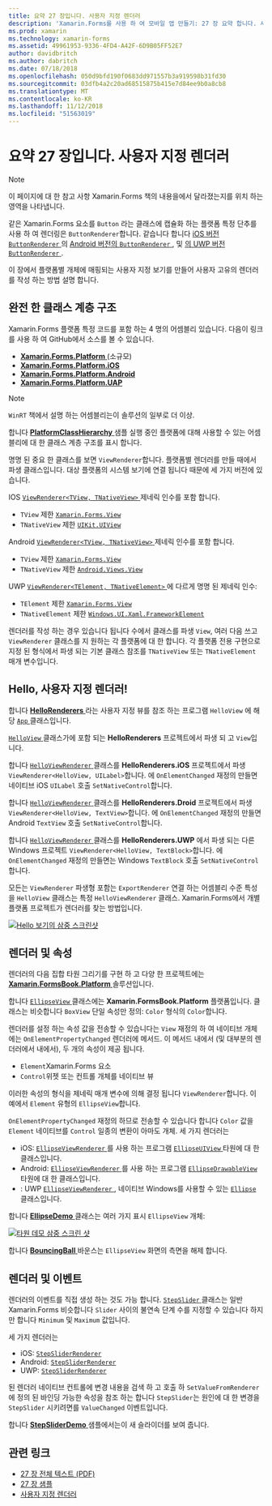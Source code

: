 ```yaml
---
title: 요약 27 장입니다. 사용자 지정 렌더러
description: 'Xamarin.Forms를 사용 하 여 모바일 앱 만들기: 27 장 요약 합니다. 사용자 지정 렌더러'
ms.prod: xamarin
ms.technology: xamarin-forms
ms.assetid: 49961953-9336-4FD4-A42F-6D9B05FF52E7
author: davidbritch
ms.author: dabritch
ms.date: 07/18/2018
ms.openlocfilehash: 050d9bfd190f0683dd971557b3a919598b31fd30
ms.sourcegitcommit: 03dfb4a2c20ad68515875b415e7d84ee9b0a8cb8
ms.translationtype: MT
ms.contentlocale: ko-KR
ms.lasthandoff: 11/12/2018
ms.locfileid: "51563019"
---
```

# <a name="summary-of-chapter-27-custom-renderers"></a>요약 27 장입니다. 사용자 지정 렌더러

> [!NOTE] 
> 이 페이지에 대 한 참고 사항 Xamarin.Forms 책의 내용을에서 달라졌는지를 위치 하는 영역을 나타냅니다.

같은 Xamarin.Forms 요소를 `Button` 라는 클래스에 캡슐화 하는 플랫폼 특정 단추를 사용 하 여 렌더링은 `ButtonRenderer`합니다.  같습니다 합니다 [iOS 버전 `ButtonRenderer` ](https://github.com/xamarin/Xamarin.Forms/blob/master/Xamarin.Forms.Platform.iOS/Renderers/ButtonRenderer.cs)의 [Android 버전의 `ButtonRenderer` ](https://github.com/xamarin/Xamarin.Forms/blob/master/Xamarin.Forms.Platform.Android/Renderers/ButtonRenderer.cs), 및 [의 UWP 버전 `ButtonRenderer` ](https://github.com/xamarin/Xamarin.Forms/blob/master/Xamarin.Forms.Platform.UAP/ButtonRenderer.cs).

이 장에서 플랫폼별 개체에 매핑되는 사용자 지정 보기를 만들어 사용자 고유의 렌더러를 작성 하는 방법 설명 합니다.

## <a name="the-complete-class-hierarchy"></a>완전 한 클래스 계층 구조

Xamarin.Forms 플랫폼 특정 코드를 포함 하는 4 명의 어셈블리 있습니다.
다음이 링크를 사용 하 여 GitHub에서 소스를 볼 수 있습니다.

- [**Xamarin.Forms.Platform** ](https://github.com/xamarin/Xamarin.Forms/tree/master/Xamarin.Forms.Platform) (소규모)
- [**Xamarin.Forms.Platform.iOS**](https://github.com/xamarin/Xamarin.Forms/tree/master/Xamarin.Forms.Platform.iOS)
- [**Xamarin.Forms.Platform.Android**](https://github.com/xamarin/Xamarin.Forms/tree/master/Xamarin.Forms.Platform.Android)
- [**Xamarin.Forms.Platform.UAP**](https://github.com/xamarin/Xamarin.Forms/tree/master/Xamarin.Forms.Platform.UAP)

> [!NOTE]
> `WinRT` 책에서 설명 하는 어셈블리는이 솔루션의 일부로 더 이상. 

합니다 [ **PlatformClassHierarchy** ](https://github.com/xamarin/xamarin-forms-book-samples/tree/master/Chapter27/PlatformClassHierarchy) 샘플 실행 중인 플랫폼에 대해 사용할 수 있는 어셈블리에 대 한 클래스 계층 구조를 표시 합니다.

명명 된 중요 한 클래스를 보면 `ViewRenderer`합니다. 플랫폼별 렌더러를 만들 때에서 파생 클래스입니다. 대상 플랫폼의 시스템 보기에 연결 됩니다 때문에 세 가지 버전에 있습니다.

IOS [ `ViewRenderer<TView, TNativeView>` ](https://github.com/xamarin/Xamarin.Forms/blob/master/Xamarin.Forms.Platform.iOS/ViewRenderer.cs#L25) 제네릭 인수를 포함 합니다.

- `TView` 제한 [`Xamarin.Forms.View`](xref:Xamarin.Forms.View)
- `TNativeView` 제한 [`UIKit.UIView`](https://developer.xamarin.com/api/type/UIKit.UIView/)

Android [ `ViewRenderer<TView, TNativeView>` ](https://github.com/xamarin/Xamarin.Forms/blob/master/Xamarin.Forms.Platform.Android/ViewRenderer.cs#L17) 제네릭 인수를 포함 합니다.

- `TView` 제한 [`Xamarin.Forms.View`](xref:Xamarin.Forms.View)
- `TNativeView` 제한 [`Android.Views.View`](https://developer.xamarin.com/api/type/Android.Views.View/)

UWP [ `ViewRenderer<TElement, TNativeElement>` ](https://github.com/xamarin/Xamarin.Forms/blob/master/Xamarin.Forms.Platform.UAP/ViewRenderer.cs#L6) 에 다르게 명명 된 제네릭 인수:

- `TElement` 제한 [`Xamarin.Forms.View`](xref:Xamarin.Forms.View)
- `TNativeElement` 제한 [`Windows.UI.Xaml.FrameworkElement`](/uwp/api/Windows.UI.Xaml.FrameworkElement)

렌더러를 작성 하는 경우 있습니다 됩니다 수에서 클래스를 파생 `View`, 여러 다음 쓰고 `ViewRenderer` 클래스를 지 원하는 각 플랫폼에 대 한 합니다. 각 플랫폼 전용 구현으로 지정 된 형식에서 파생 되는 기본 클래스 참조를 `TNativeView` 또는 `TNativeElement` 매개 변수입니다.

## <a name="hello-custom-renderers"></a>Hello, 사용자 지정 렌더러!

합니다 [ **HelloRenderers** ](https://github.com/xamarin/xamarin-forms-book-samples/tree/master/Chapter27/HelloRenderers) 라는 사용자 지정 뷰를 참조 하는 프로그램 `HelloView` 에 해당 [ `App` ](https://github.com/xamarin/xamarin-forms-book-samples/blob/master/Chapter27/HelloRenderers/HelloRenderers/HelloRenderers/App.cs) 클래스입니다.

[ `HelloView` ](https://github.com/xamarin/xamarin-forms-book-samples/blob/master/Chapter27/HelloRenderers/HelloRenderers/HelloRenderers/HelloView.cs) 클래스가에 포함 되는 **HelloRenderers** 프로젝트에서 파생 되 고 `View`입니다.

합니다 [ `HelloViewRenderer` ](https://github.com/xamarin/xamarin-forms-book-samples/blob/master/Chapter27/HelloRenderers/HelloRenderers/HelloRenderers.iOS/HelloViewRenderer.cs) 클래스를 **HelloRenderers.iOS** 프로젝트에서 파생 `ViewRenderer<HelloView, UILabel>`합니다. 에 `OnElementChanged` 재정의 만들면 네이티브 iOS `UILabel` 호출 `SetNativeControl`합니다.

합니다 [ `HelloViewRenderer` ](https://github.com/xamarin/xamarin-forms-book-samples/blob/master/Chapter27/HelloRenderers/HelloRenderers/HelloRenderers.Droid/HelloViewRenderer.cs) 클래스를 **HelloRenderers.Droid** 프로젝트에서 파생 `ViewRenderer<HelloView, TextView>`합니다. 에 `OnElementChanged` 재정의 만들면 Android `TextView` 호출 `SetNativeControl`합니다.

합니다 [ `HelloViewRenderer` ](https://github.com/xamarin/xamarin-forms-book-samples/blob/master/Chapter27/HelloRenderers/HelloRenderers/HelloRenderers.UWP/HelloViewRenderer.cs) 클래스를 **HelloRenderers.UWP** 에서 파생 되는 다른 Windows 프로젝트 `ViewRenderer<HelloView, TextBlock>`합니다. 에 `OnElementChanged` 재정의 만들면는 Windows `TextBlock` 호출 `SetNativeControl`합니다.

모든는 `ViewRenderer` 파생형 포함는 `ExportRenderer` 연결 하는 어셈블리 수준 특성을 `HelloView` 클래스는 특정 `HelloViewRenderer` 클래스. Xamarin.Forms에서 개별 플랫폼 프로젝트가 렌더러를 찾는 방법입니다.

[![Hello 보기의 삼중 스크린샷](images/ch27fg02-small.png "사용자 지정 렌더러")](images/ch27fg02-large.png#lightbox "사용자 지정 렌더러")

## <a name="renderers-and-properties"></a>렌더러 및 속성

렌더러의 다음 집합 타원 그리기를 구현 하 고 다양 한 프로젝트에는 [ **Xamarin.FormsBook.Platform** ](https://github.com/xamarin/xamarin-forms-book-samples/tree/master/Libraries/Xamarin.FormsBook.Platform) 솔루션입니다.

합니다 [ `EllipseView` ](https://github.com/xamarin/xamarin-forms-book-samples/blob/master/Libraries/Xamarin.FormsBook.Platform/Xamarin.FormsBook.Platform/EllipseView.cs) 클래스에는 **Xamarin.FormsBook.Platform** 플랫폼입니다. 클래스는 비슷합니다 `BoxView` 단일 속성만 정의: `Color` 형식의 `Color`합니다.

렌더러를 설정 하는 속성 값을 전송할 수 있습니다는 `View` 재정의 하 여 네이티브 개체에는 `OnElementPropertyChanged` 렌더러에 메서드. 이 메서드 내에서 (및 대부분의 렌더러에서 내에서), 두 개의 속성이 제공 됩니다.

- `Element`Xamarin.Forms 요소
- `Control`위젯 또는 컨트롤 개체를 네이티브 뷰

이러한 속성의 형식을 제네릭 매개 변수에 의해 결정 됩니다 `ViewRenderer`합니다. 이 예에서 `Element` 유형의 `EllipseView`합니다.

`OnElementPropertyChanged` 재정의 하므로 전송할 수 있습니다 합니다 `Color` 값을 `Element` 네이티브를 `Control` 일종의 변환이 아마도 개체. 세 가지 렌더러는

- iOS: [ `EllipseViewRenderer` ](https://github.com/xamarin/xamarin-forms-book-samples/blob/master/Libraries/Xamarin.FormsBook.Platform/Xamarin.FormsBook.Platform.iOS/EllipseViewRenderer.cs)를 사용 하는 프로그램 [ `EllipseUIView` ](https://github.com/xamarin/xamarin-forms-book-samples/blob/master/Libraries/Xamarin.FormsBook.Platform/Xamarin.FormsBook.Platform.iOS/EllipseUIView.cs) 타원에 대 한 클래스입니다.
- Android: [ `EllipseViewRenderer` ](https://github.com/xamarin/xamarin-forms-book-samples/blob/master/Libraries/Xamarin.FormsBook.Platform/Xamarin.FormsBook.Platform.Android/EllipseViewRenderer.cs)를 사용 하는 프로그램 [ `EllipseDrawableView` ](https://github.com/xamarin/xamarin-forms-book-samples/blob/master/Libraries/Xamarin.FormsBook.Platform/Xamarin.FormsBook.Platform.Android/EllipseDrawableView.cs) 타원에 대 한 클래스입니다.
- : UWP [ `EllipseViewRenderer` ](https://github.com/xamarin/xamarin-forms-book-samples/blob/master/Libraries/Xamarin.FormsBook.Platform/Xamarin.FormsBook.Platform.WinRT/EllipseViewRenderer.cs), 네이티브 Windows를 사용할 수 있는 [ `Ellipse` ](/uwp/api/Windows.UI.Xaml.Shapes.Ellipse) 클래스입니다.

합니다 [ **EllipseDemo** ](https://github.com/xamarin/xamarin-forms-book-samples/tree/master/Chapter27/EllipseDemo) 클래스는 여러 가지 표시 `EllipseView` 개체:

[![타원 데모 삼중 스크린 샷](images/ch27fg03-small.png "EllipseView 사용자 지정 렌더러")](images/ch27fg03-large.png#lightbox "EllipseView 사용자 지정 렌더러")

합니다 [ **BouncingBall** ](https://github.com/xamarin/xamarin-forms-book-samples/tree/master/Chapter27/BouncingBall) 바운스는 `EllipseView` 화면의 측면을 해제 합니다.

## <a name="renderers-and-events"></a>렌더러 및 이벤트

렌더러의 이벤트를 직접 생성 하는 것도 가능 합니다. [ `StepSlider` ](https://github.com/xamarin/xamarin-forms-book-samples/blob/master/Libraries/Xamarin.FormsBook.Platform/Xamarin.FormsBook.Platform/StepSlider.cs) 클래스는 일반 Xamarin.Forms 비슷합니다 `Slider` 사이의 불연속 단계 수를 지정할 수 있습니다 하지만 합니다 `Minimum` 및 `Maximum` 값입니다.

세 가지 렌더러는

- iOS: [`StepSliderRenderer`](https://github.com/xamarin/xamarin-forms-book-samples/blob/master/Libraries/Xamarin.FormsBook.Platform/Xamarin.FormsBook.Platform.iOS/StepSliderRenderer.cs)
- Android: [`StepSliderRenderer`](https://github.com/xamarin/xamarin-forms-book-samples/blob/master/Libraries/Xamarin.FormsBook.Platform/Xamarin.FormsBook.Platform.Android/StepSliderRenderer.cs)
- UWP: [`StepSliderRenderer`](https://github.com/xamarin/xamarin-forms-book-samples/blob/master/Libraries/Xamarin.FormsBook.Platform/Xamarin.FormsBook.Platform.WinRT/StepSliderRenderer.cs)

된 렌더러 네이티브 컨트롤에 변경 내용을 검색 하 고 호출 하 `SetValueFromRenderer`에 정의 된 바인딩 가능한 속성을 참조 하는 합니다 `StepSlider`는 원인에 대 한 변경을 `StepSlider` 시키려면를 `ValueChanged` 이벤트입니다.

합니다 [ **StepSliderDemo** ](https://github.com/xamarin/xamarin-forms-book-samples/tree/master/Chapter27/StepSliderDemo) 샘플에서는이 새 슬라이더를 보여 줍니다.



## <a name="related-links"></a>관련 링크

- [27 장 전체 텍스트 (PDF)](https://download.xamarin.com/developer/xamarin-forms-book/XamarinFormsBook-Ch27-Apr2016.pdf)
- [27 장 샘플](https://github.com/xamarin/xamarin-forms-book-samples/tree/master/Chapter27)
- [사용자 지정 렌더러](~/xamarin-forms/app-fundamentals/custom-renderer/index.md)
